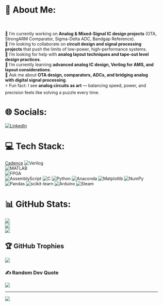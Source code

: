# 💫 About Me:
 <br><br>🔭 I’m currently working on **Analog & Mixed-Signal IC design projects** (OTA, StrongARM Comparator, Sigma-Delta ADC, Bandgap Reference).  <br>👯 I’m looking to collaborate on **circuit design and signal processing projects** that push the limits of low-power, high-performance systems.  <br>🤝 I’m looking for help with **analog layout techniques and tape-out level design practices**.  <br>🌱 I’m currently learning **advanced analog IC design, Verilog for AMS, and layout considerations**.  <br>💬 Ask me about **OTA design, comparators, ADCs, and bridging analog with digital signal processing**.  <br>⚡ Fun fact: I see **analog circuits as art** — balancing speed, power, and precision feels like solving a puzzle every time.  <br>


# 🌐 Socials:
[![LinkedIn](https://img.shields.io/badge/LinkedIn-%230077B5.svg?logo=linkedin&logoColor=white)](https://linkedin.com/in/priyanshusaurabh) 

# 💻 Tech Stack:
[Cadence](https://img.shields.io/badge/Cadence-EDA-red) ![Verilog](https://img.shields.io/badge/HDL-Verilog-blue)  
![MATLAB](https://img.shields.io/badge/MATLAB-Signal_Processing-orange)  
![FPGA](https://img.shields.io/badge/Hardware-FPGA-green)  
![AssemblyScript](https://img.shields.io/badge/assembly%20script-%23000000.svg?style=for-the-badge&logo=assemblyscript&logoColor=white) ![C](https://img.shields.io/badge/c-%2300599C.svg?style=for-the-badge&logo=c&logoColor=white) ![Python](https://img.shields.io/badge/python-3670A0?style=for-the-badge&logo=python&logoColor=ffdd54) ![Anaconda](https://img.shields.io/badge/Anaconda-%2344A833.svg?style=for-the-badge&logo=anaconda&logoColor=white) ![Matplotlib](https://img.shields.io/badge/Matplotlib-%23ffffff.svg?style=for-the-badge&logo=Matplotlib&logoColor=black) ![NumPy](https://img.shields.io/badge/numpy-%23013243.svg?style=for-the-badge&logo=numpy&logoColor=white) ![Pandas](https://img.shields.io/badge/pandas-%23150458.svg?style=for-the-badge&logo=pandas&logoColor=white) ![scikit-learn](https://img.shields.io/badge/scikit--learn-%23F7931E.svg?style=for-the-badge&logo=scikit-learn&logoColor=white) ![Arduino](https://img.shields.io/badge/-Arduino-00979D?style=for-the-badge&logo=Arduino&logoColor=white) ![Steam](https://img.shields.io/badge/steam-%23000000.svg?style=for-the-badge&logo=steam&logoColor=white)
# 📊 GitHub Stats:
![](https://github-readme-stats.vercel.app/api?username=priyanshu-saurabh&theme=transparent&hide_border=false&include_all_commits=true&count_private=false)<br/>
![](https://nirzak-streak-stats.vercel.app/?user=priyanshu-saurabh&theme=transparent&hide_border=false)<br/>
![](https://github-readme-stats.vercel.app/api/top-langs/?username=priyanshu-saurabh&theme=transparent&hide_border=false&include_all_commits=true&count_private=false&layout=compact)

## 🏆 GitHub Trophies
![](https://github-profile-trophy.vercel.app/?username=priyanshu-saurabh&theme=radical&no-frame=false&no-bg=true&margin-w=4)

### ✍️ Random Dev Quote
![](https://quotes-github-readme.vercel.app/api?type=horizontal&theme=radical)



---
[![](https://visitcount.itsvg.in/api?id=priyanshu-saurabh&icon=0&color=13)](https://visitcount.itsvg.in)


